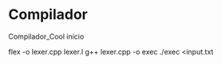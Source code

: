 # Compilador
Compilador_Cool
inicio

flex -o lexer.cpp lexer.l
 g++ lexer.cpp -o exec
 ./exec <input.txt
